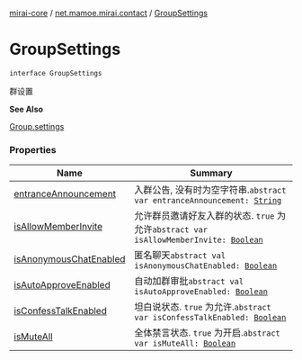 [mirai-core](../../index.md) / [net.mamoe.mirai.contact](../index.md) / [GroupSettings](./index.md)

# GroupSettings

`interface GroupSettings`

群设置

**See Also**

[Group.settings](../-group/settings.md)

### Properties

| Name | Summary |
|---|---|
| [entranceAnnouncement](entrance-announcement.md) | 入群公告, 没有时为空字符串.`abstract var entranceAnnouncement: `[`String`](https://kotlinlang.org/api/latest/jvm/stdlib/kotlin/-string/index.html) |
| [isAllowMemberInvite](is-allow-member-invite.md) | 允许群员邀请好友入群的状态. `true` 为允许`abstract var isAllowMemberInvite: `[`Boolean`](https://kotlinlang.org/api/latest/jvm/stdlib/kotlin/-boolean/index.html) |
| [isAnonymousChatEnabled](is-anonymous-chat-enabled.md) | 匿名聊天`abstract val isAnonymousChatEnabled: `[`Boolean`](https://kotlinlang.org/api/latest/jvm/stdlib/kotlin/-boolean/index.html) |
| [isAutoApproveEnabled](is-auto-approve-enabled.md) | 自动加群审批`abstract val isAutoApproveEnabled: `[`Boolean`](https://kotlinlang.org/api/latest/jvm/stdlib/kotlin/-boolean/index.html) |
| [isConfessTalkEnabled](is-confess-talk-enabled.md) | 坦白说状态. `true` 为允许.`abstract var isConfessTalkEnabled: `[`Boolean`](https://kotlinlang.org/api/latest/jvm/stdlib/kotlin/-boolean/index.html) |
| [isMuteAll](is-mute-all.md) | 全体禁言状态. `true` 为开启.`abstract var isMuteAll: `[`Boolean`](https://kotlinlang.org/api/latest/jvm/stdlib/kotlin/-boolean/index.html) |
